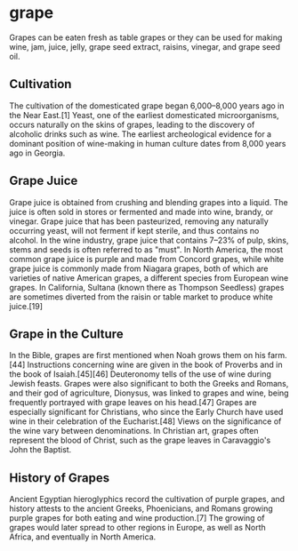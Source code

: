 # grape
Grapes can be eaten fresh as table grapes or they can be used for making wine, jam, juice, jelly, grape seed extract, raisins, vinegar, and grape seed oil. 

Cultivation
-----------
The cultivation of the domesticated grape began 6,000–8,000 years ago in the Near East.[1] Yeast, one of the earliest domesticated microorganisms, occurs naturally on the skins of grapes, leading to the discovery of alcoholic drinks such as wine. The earliest archeological evidence for a dominant position of wine-making in human culture dates from 8,000 years ago in Georgia.


Grape Juice
-----------
Grape juice is obtained from crushing and blending grapes into a liquid. The juice is often sold in stores or fermented and made into wine, brandy, or vinegar. Grape juice that has been pasteurized, removing any naturally occurring yeast, will not ferment if kept sterile, and thus contains no alcohol. In the wine industry, grape juice that contains 7–23% of pulp, skins, stems and seeds is often referred to as "must". In North America, the most common grape juice is purple and made from Concord grapes, while white grape juice is commonly made from Niagara grapes, both of which are varieties of native American grapes, a different species from European wine grapes. In California, Sultana (known there as Thompson Seedless) grapes are sometimes diverted from the raisin or table market to produce white juice.[19]


Grape in the Culture
-------------------

In the Bible, grapes are first mentioned when Noah grows them on his farm.[44] Instructions concerning wine are given in the book of Proverbs and in the book of Isaiah.[45][46] Deuteronomy tells of the use of wine during Jewish feasts. Grapes were also significant to both the Greeks and Romans, and their god of agriculture, Dionysus, was linked to grapes and wine, being frequently portrayed with grape leaves on his head.[47] Grapes are especially significant for Christians, who since the Early Church have used wine in their celebration of the Eucharist.[48] Views on the significance of the wine vary between denominations. In Christian art, grapes often represent the blood of Christ, such as the grape leaves in Caravaggio's John the Baptist. 


History of Grapes
------------------

Ancient Egyptian hieroglyphics record the cultivation of purple grapes, and history attests to the ancient Greeks, Phoenicians, and Romans growing purple grapes for both eating and wine production.[7] The growing of grapes would later spread to other regions in Europe, as well as North Africa, and eventually in North America. 
